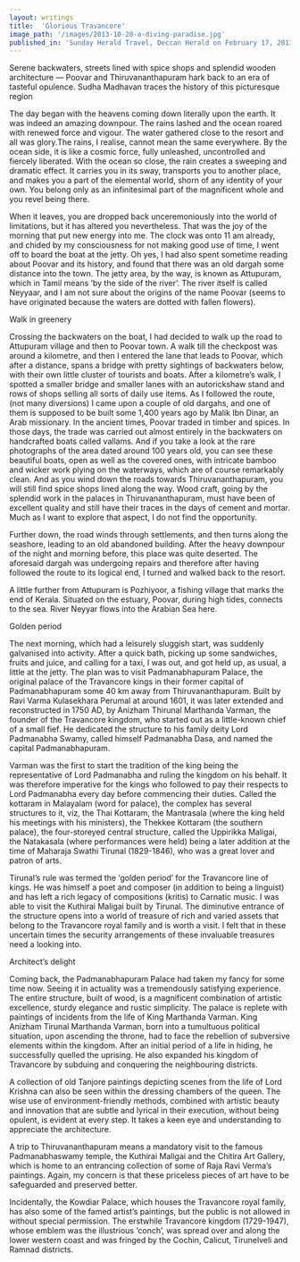 ```yaml
---
layout: writings
title:  'Glorious Travancore'
image_path: '/images/2013-10-20-a-diving-paradise.jpg'
published_in: 'Sunday Herald Travel, Deccan Herald on February 17, 2013'
---
```


Serene backwaters, streets lined with spice shops and splendid wooden architecture — Poovar and Thiruvananthapuram hark back to an era of tasteful opulence. Sudha Madhavan traces the history of this picturesque region

The day began with the heavens coming down literally upon the earth. It was indeed an amazing downpour. The rains lashed and the ocean roared with renewed force and vigour. <!--more--> The water gathered close to the resort and all was glory.The rains, I realise, cannot mean the same everywhere. By the ocean side, it is like a cosmic force, fully unleashed, uncontrolled and fiercely liberated. With the ocean so close, the rain creates a sweeping and dramatic effect. It carries you in its sway, transports you to another place, and makes you a part of the elemental world, shorn of any identity of your own. You belong only as an infinitesimal part of the magnificent whole and you revel being there.

When it leaves, you are dropped back unceremoniously into the world of limitations, but it has altered you nevertheless. That was the joy of the morning that put new energy into me. The clock was onto 11 am already, and chided by my consciousness for not making good use of time, I went off to board the boat at the jetty. Oh yes, I had also spent sometime reading about Poovar and its history, and found that there was an old dargah some distance into the town. The jetty area, by the way, is known as Attupuram, which in Tamil means ‘by the side of the river’. The river itself is called Neyyaar, and I am not sure about the origins of the name Poovar (seems to have originated because the waters are dotted with fallen flowers).

Walk in greenery

Crossing the backwaters on the boat, I had decided to walk up the road to Attupuram village and then to Poovar town. A walk till the checkpost was around a kilometre, and then I entered the lane that leads to Poovar, which after a distance, spans a bridge with pretty sightings of backwaters below, with their own little cluster of tourists and boats. After a kilometre’s walk, I spotted a smaller bridge and smaller lanes with an autorickshaw stand and rows of shops selling all sorts of daily use items. As I followed the route, (not many diversions) I came upon a couple of old dargahs, and one of them is supposed to be built some 1,400 years ago by Malik Ibn Dinar, an Arab missionary.
In the ancient times, Poovar traded in timber and spices. In those days, the trade was carried out almost entirely in the backwaters on handcrafted boats called vallams. And if you take a look at the rare photographs of the area dated around 100 years old, you can see these beautiful boats, open as well as the covered ones, with intricate bamboo and wicker work plying on the waterways, which are of course remarkably clean. And as you wind down the roads towards Thiruvananthapuram, you will still find spice shops lined along the way. Wood craft, going by the splendid work in the palaces in Thiruvananthapuram, must have been of excellent quality and still have their traces in the days of cement and mortar. Much as I want to explore that aspect, I do not find the opportunity.

Further down, the road winds through settlements, and then turns along the seashore, leading to an old abandoned building. After the heavy downpour of the night and morning before, this place was quite deserted. The aforesaid dargah was undergoing repairs and therefore after having followed the route to its logical end, I turned and walked back to the resort.

A little further from Attupuram is Pozhiyoor, a fishing village that marks the end of Kerala. Situated on the estuary, Poovar, during high tides, connects to the sea. River Neyyar flows into the Arabian Sea here.

Golden period

The next morning, which had a leisurely sluggish start, was suddenly galvanised into activity. After a quick bath, picking up some sandwiches, fruits and juice, and calling for a taxi, I was out, and got held up, as usual, a little at the jetty. The plan was to visit Padmanabhapuram Palace, the original palace of the Travancore kings in their former capital of Padmanabhapuram some 40 km away from Thiruvananthapuram. Built by Ravi Varma Kulasekhara Perumal at around 1601, it was later extended and reconstructed in 1750 AD, by Anizham Thirunal Marthanda Varman, the founder of the Travancore kingdom, who started out as a little-known chief of a small fief. He dedicated the structure to his family deity Lord Padmanabha Swamy, called himself Padmanabha Dasa, and named the capital Padmanabhapuram.

Varman was the first to start the tradition of the king being the representative of Lord Padmanabha and ruling the kingdom on his behalf. It was therefore imperative for the kings who followed to pay their respects to Lord Padmanabha every day before commencing their duties. Called the kottaram in Malayalam (word for palace), the complex has several structures to it, viz, the Thai Kottaram, the Mantrasala (where the king held his meetings with his ministers), the Thekkee Kottaram (the southern palace), the four-storeyed central structure, called the Uppirikka Maligai, the Natakasala (where performances were held) being a later addition at the time of Maharaja Swathi Tirunal (1829-1846), who was a great lover and patron of arts.

Tirunal’s rule was termed the ‘golden period’ for the Travancore line of kings. He was himself a poet and composer (in addition to being a linguist) and has left a rich legacy of compositions (kritis) to Carnatic music. I was able to visit the Kuthirai Maligai built by Tirunal. The diminutive entrance of the structure opens into a world of treasure of rich and varied assets that belong to the Travancore royal family and is worth a visit. I felt that in these uncertain times the security arrangements of these invaluable treasures need a looking into.

Architect’s delight

Coming back, the Padmanabhapuram Palace had taken my fancy for some time now. Seeing it in actuality was a tremendously satisfying experience. The entire structure, built of wood, is a magnificent combination of artistic excellence, sturdy elegance and rustic simplicity. The palace is replete with paintings of incidents from the life of King Marthanda Varman. King Anizham Tirunal Marthanda Varman, born into a tumultuous political situation, upon ascending the throne, had to face the rebellion of subversive elements within the kingdom. After an initial period of a life in hiding, he successfully quelled the uprising. He also expanded his kingdom of Travancore by subduing and conquering the neighbouring districts.

A collection of old Tanjore paintings depicting scenes from the life of Lord Krishna can also be seen within the dressing chambers of the queen. The wise use of environment-friendly methods, combined with artistic beauty and innovation that are  subtle and lyrical in their execution,  without being opulent, is evident at every step. It takes a keen eye and understanding to appreciate the architecture.

A trip to Thiruvananthapuram means a mandatory visit to the famous Padmanabhaswamy temple, the Kuthirai Maligai and the Chitira Art Gallery, which is home to an entrancing collection of some of  Raja Ravi Verma’s paintings. Again, my concern is that these priceless pieces of art have to be safeguarded and preserved better.

Incidentally, the Kowdiar Palace, which houses the Travancore royal family, has also some of the famed artist’s paintings, but the public is not allowed in without special permission.
The erstwhile Travancore kingdom (1729-1947), whose emblem was the illustrious ‘conch’, was spread over and along the lower western coast and was fringed by the Cochin, Calicut, Tirunelveli and Ramnad districts.
